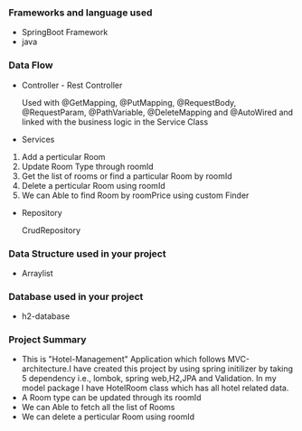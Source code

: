 ### Frameworks and language used 
* SpringBoot Framework 
* java 

### Data Flow
* Controller - Rest Controller
 
  Used with @GetMapping, @PutMapping, @RequestBody, @RequestParam, @PathVariable, @DeleteMapping and @AutoWired and linked with the business logic in the Service Class

* Services

1. Add a perticular Room
2. Update Room Type through roomId
3. Get the list of rooms or find a particular Room by roomId
4. Delete a perticular Room using roomId
5. We can Able to find Room by roomPrice using custom Finder

* Repository

  CrudRepository

### Data Structure used in your project

* Arraylist

### Database used in your project
 
* h2-database

### Project Summary

* This is "Hotel-Management" Application which follows MVC-architecture.I have created this project by using spring initilizer by taking 5 dependency i.e., lombok, spring web,H2,JPA and Validation. In my model package I have HotelRoom class which has all hotel related data.
* A Room type can be updated through its roomId
* We can Able to fetch all the list of Rooms
* We can delete a perticular Room using roomId

